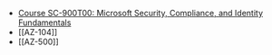- [Course SC-900T00: Microsoft Security, Compliance, and Identity Fundamentals](https://docs.microsoft.com/en-gb/users/msftofficialcurriculum-4292/collections/3n4rbqgewwpoon)
- [[AZ-104]]
- [[AZ-500]]